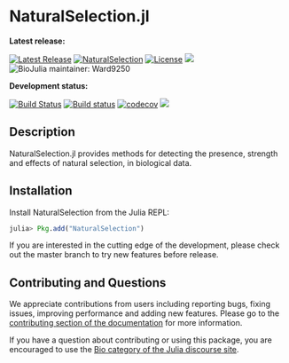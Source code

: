 # NaturalSelection.jl

**Latest release:**

[![Latest Release](https://img.shields.io/github/release/BioJulia/NaturalSelection.jl.svg)](https://github.com/BioJulia/NaturalSelection.jl/releases/latest)
[![NaturalSelection](http://pkg.julialang.org/badges/NaturalSelection_0.6.svg)](http://pkg.julialang.org/?pkg=NaturalSelection)
[![License](https://img.shields.io/badge/license-MIT-green.svg)](https://github.com/BioJulia/NaturalSelection.jl/blob/master/LICENSE)
[![](https://img.shields.io/badge/docs-stable-blue.svg)](https://biojulia.github.io/NaturalSelection.jl/stable)
![BioJulia maintainer: Ward9250](https://img.shields.io/badge/BioJulia%20Maintainer-Ward9250-orange.svg)

**Development status:**

[![Build Status](https://travis-ci.org/BioJulia/NaturalSelection.jl.svg?branch=master)](https://travis-ci.org/BioJulia/NaturalSelection.jl)
[![Build status](https://ci.appveyor.com/api/projects/status/hp2ceyxl0mrc8q65/branch/master?svg=true)](https://ci.appveyor.com/project/Ward9250/naturalselection-jl/branch/master)
[![codecov](https://codecov.io/gh/BioJulia/NaturalSelection.jl/branch/master/graph/badge.svg)](https://codecov.io/gh/BioJulia/NaturalSelection.jl)
[![](https://img.shields.io/badge/docs-latest-blue.svg)](https://biojulia.github.io/NaturalSelection.jl/latest)


## Description

NaturalSelection.jl provides methods for detecting the presence, strength and
effects of natural selection, in biological data.


## Installation

Install NaturalSelection from the Julia REPL:

```julia
julia> Pkg.add("NaturalSelection")
```

If you are interested in the cutting edge of the development, please check out
the master branch to try new features before release.

## Contributing and Questions

We appreciate contributions from users including reporting bugs, fixing issues,
improving performance and adding new features.
Please go to the [contributing section of the documentation](biojulia.github.io/NaturalSelection.jl/stable/contributing)
for more information.

If you have a question about
contributing or using this package, you are encouraged to use the
[Bio category of the Julia discourse site](https://discourse.julialang.org/c/domain/bio).
